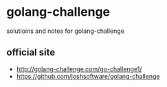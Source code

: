 # golang-challenge

solutioins and notes for golang-challenge

## official site
* <http://golang-challenge.com/go-challenge1/>
* <https://github.com/joshsoftware/golang-challenge>
